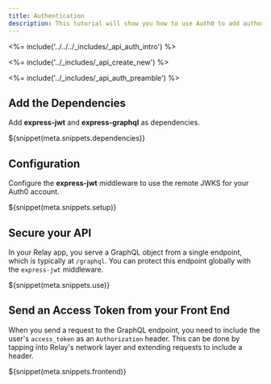 ```yaml
---
title: Authentication
description: This tutorial will show you how to use Auth0 to add authorization to your Relay API.
---
```


<%= include('../../../_includes/_api_auth_intro') %>

<%= include('../_includes/_api_create_new') %>

<%= include('../_includes/_api_auth_preamble') %>

## Add the Dependencies

Add **express-jwt** and **express-graphql** as dependencies.

${snippet(meta.snippets.dependencies)}

## Configuration

Configure the **express-jwt** middleware to use the remote JWKS for your Auth0 account.

${snippet(meta.snippets.setup)}

## Secure your API

In your Relay app, you serve a GraphQL object from a single endpoint, which is typically at `/graphql`. You can protect this endpoint globally with the `express-jwt` middleware.

${snippet(meta.snippets.use)}

## Send an Access Token from your Front End

When you send a request to the GraphQL endpoint, you need to include the user's `access_token` as an `Authorization` header. This can be done by tapping into Relay's network layer and extending requests to include a header.

${snippet(meta.snippets.frontend)}
